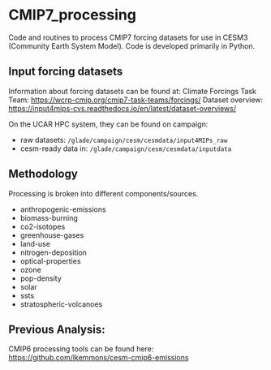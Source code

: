 # CMIP7_processing
Code and routines to process CMIP7 forcing datasets for use in CESM3 (Community Earth System Model). Code is developed primarily in Python.

## Input forcing datasets
Information about forcing datasets can be found at: 
Climate Forcings Task Team: https://wcrp-cmip.org/cmip7-task-teams/forcings/ 
Dataset overview: https://input4mips-cvs.readthedocs.io/en/latest/dataset-overviews/ 

On the UCAR HPC system, they can be found on campaign:
- raw datasets: `/glade/campaign/cesm/cesmdata/input4MIPs_raw`
- cesm-ready data in: `/glade/campaign/cesm/cesmdata/inputdata`

## Methodology
Processing is broken into different components/sources.

- anthropogenic-emissions
- biomass-burning
- co2-isotopes
- greenhouse-gases
- land-use
- nitrogen-deposition
- optical-properties
- ozone
- pop-density
- solar
- ssts
- stratospheric-volcanoes

## Previous Analysis:
CMIP6 processing tools can be found here: https://github.com/lkemmons/cesm-cmip6-emissions
